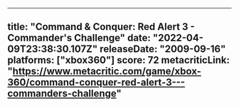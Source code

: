 
---
title: "Command & Conquer: Red Alert 3 - Commander's Challenge"
date: "2022-04-09T23:38:30.107Z"
releaseDate: "2009-09-16"
platforms: ["xbox360"]
score: 72
metacriticLink: "https://www.metacritic.com/game/xbox-360/command-conquer-red-alert-3---commanders-challenge"
---
